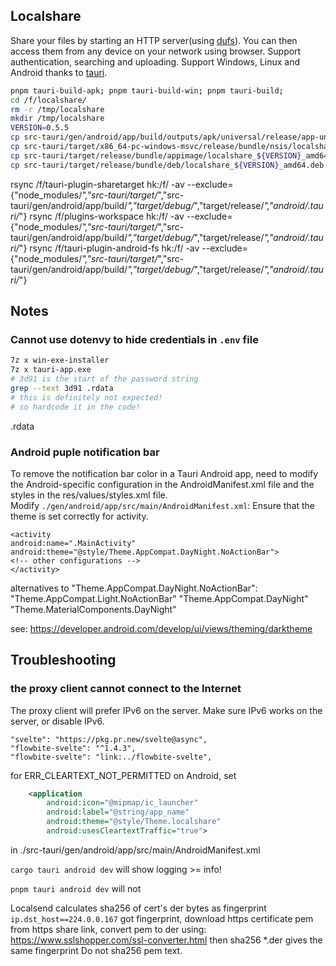 ## Localshare
Share your files by starting an HTTP server(using [dufs](https://github.com/sigoden/dufs)).
You can then access them from any device on your network using browser. Support authentication, searching and uploading.
Support Windows, Linux and Android thanks to [tauri](https://github.com/tauri-apps/tauri).

```zsh
pnpm tauri-build-apk; pnpm tauri-build-win; pnpm tauri-build; 
cd /f/localshare/
rm -r /tmp/localshare
mkdir /tmp/localshare
VERSION=0.5.5
cp src-tauri/gen/android/app/build/outputs/apk/universal/release/app-universal-release.apk  /tmp/localshare/io.github.fokx.localshare-${VERSION}.apk
cp src-tauri/target/x86_64-pc-windows-msvc/release/bundle/nsis/localshare_${VERSION}_x64-setup.exe  /tmp/localshare/
cp src-tauri/target/release/bundle/appimage/localshare_${VERSION}_amd64.AppImage /tmp/localshare/
cp src-tauri/target/release/bundle/deb/localshare_${VERSION}_amd64.deb src-tauri/target/release/bundle/rpm/localshare-${VERSION}-1.x86_64.rpm  /tmp/localshare/

```

rsync /f/tauri-plugin-sharetarget hk:/f/ -av --exclude={"node_modules/*","src-tauri/target/*","src-tauri/gen/android/app/build/*","target/debug/*","target/release/*","android/.tauri/*"}
rsync /f/plugins-workspace hk:/f/ -av --exclude={"node_modules/*","src-tauri/target/*","src-tauri/gen/android/app/build/*","target/debug/*","target/release/*","android/.tauri/*"}
rsync /f/tauri-plugin-android-fs hk:/f/ -av --exclude={"node_modules/*","src-tauri/target/*","src-tauri/gen/android/app/build/*","target/debug/*","target/release/*","android/.tauri/*"}


## Notes
### Cannot use dotenvy to hide credentials in `.env` file
```sh
7z x win-exe-installer
7z x tauri-app.exe
# 3d91 is the start of the password string
grep --text 3d91 .rdata
# this is definitely not expected!
# so hardcode it in the code!
```

.rdata
### Android puple notification bar

To remove the notification bar color in a Tauri Android app, need to modify the Android-specific configuration in the AndroidManifest.xml file and the styles in the res/values/styles.xml file.  
Modify `./gen/android/app/src/main/AndroidManifest.xml`: Ensure that the theme is set correctly for activity.

```
<activity
android:name=".MainActivity"
android:theme="@style/Theme.AppCompat.DayNight.NoActionBar">
<!-- other configurations -->
</activity>
```

alternatives to "Theme.AppCompat.DayNight.NoActionBar":
"Theme.AppCompat.Light.NoActionBar"
"Theme.AppCompat.DayNight"
"Theme.MaterialComponents.DayNight"

see:
https://developer.android.com/develop/ui/views/theming/darktheme


## Troubleshooting
### the proxy client cannot connect to the Internet
The proxy client will prefer IPv6 on the server. Make sure IPv6 works on the server, or disable IPv6.

    "svelte": "https://pkg.pr.new/svelte@async",
    "flowbite-svelte": "^1.4.3",
    "flowbite-svelte": "link:../flowbite-svelte",

for ERR_CLEARTEXT_NOT_PERMITTED on Android, set 
```xml
    <application
        android:icon="@mipmap/ic_launcher"
        android:label="@string/app_name"
        android:theme="@style/Theme.localshare"
        android:usesCleartextTraffic="true">
```
in  ./src-tauri/gen/android/app/src/main/AndroidManifest.xml

`cargo tauri android dev`
will show logging >= info!

`pnpm tauri android dev`
will not



Localsend calculates sha256 of cert's der bytes as fingerprint
`ip.dst_host==224.0.0.167` got fingerprint,
download https certificate pem from https share link, convert pem to der using:
https://www.sslshopper.com/ssl-converter.html
then sha256 *.der gives the same fingerprint
Do not sha256 pem text.